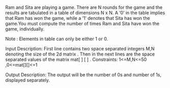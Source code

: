Ram and Sita are playing a game. There are N rounds for the game and the results are tabulated in a table of dimensions N x N. A ‘0’ in the table implies that Ram has won the game, while a ‘1’ denotes that Sita has won the game.You must compute the number of times Ram and Sita have won the game, individually.

Note : Elements in table can only be either 1 or 0.

 
Input Description:
First line contains two space separated integers M,N denoting the size of the 2d matrix . Then in the next lines are the space separated values of the matrix mat[ ] [ ] . Constraints: 1<=M,N<=50 ,0<=mat[][]<=1

Output Description:
The output will be the number of 0s and number of 1s, displayed separately.